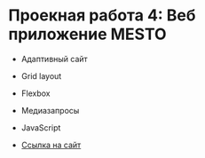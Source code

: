 # Проекная работа 4: Веб приложение MESTO 

* Адаптивный сайт
* Grid layout 
* Flexbox
* Медиазапросы
* JavaScript

* [Ссылка на сайт](https://eddon11.github.io/mesto/index.html)


